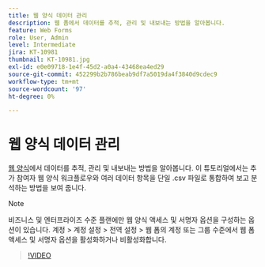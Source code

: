 ```yaml
---
title: 웹 양식 데이터 관리
description: 웹 폼에서 데이터를 추적, 관리 및 내보내는 방법을 알아봅니다.
feature: Web Forms
role: User, Admin
level: Intermediate
jira: KT-10981
thumbnail: KT-10981.jpg
exl-id: e0e09718-1e4f-45d2-a0a4-43468ea4ed29
source-git-commit: 452299b2b786beab9df7a5019da4f3840d9cdec9
workflow-type: tm+mt
source-wordcount: '97'
ht-degree: 0%

---
```


# 웹 양식 데이터 관리

[웹 양식](webform.md)에서 데이터를 추적, 관리 및 내보내는 방법을 알아봅니다. 이 튜토리얼에서는 추가 참여자 웹 양식 워크플로우와 여러 데이터 항목을 단일 .csv 파일로 통합하여 보고 분석하는 방법을 보여 줍니다.

>[!NOTE]
>
>비즈니스 및 엔터프라이즈 수준 플랜에만 웹 양식 액세스 및 서명자 옵션을 구성하는 옵션이 있습니다. 계정 > 계정 설정 > 전역 설정 > 웹 폼의 계정 또는 그룹 수준에서 웹 폼 액세스 및 서명자 옵션을 활성화하거나 비활성화합니다.

>[!VIDEO](https://video.tv.adobe.com/v/3417076?quality=12&learn=on&hidetitle=true&captions=kor)
